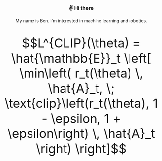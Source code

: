 <div align="center">

### ✌️ Hi there

My name is Ben. I'm interested in machine learning and robotics.

<div style="font-size: 40px;">

```math
L^{CLIP}(\theta) = \hat{\mathbb{E}}_t \left[ \min\left( r_t(\theta) \, \hat{A}_t, \; \text{clip}\left(r_t(\theta), 1 - \epsilon, 1 + \epsilon\right) \, \hat{A}_t \right) \right]
```

</div>
